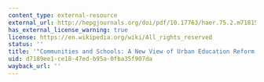 ```yaml
---
content_type: external-resource
external_url: http://hepgjournals.org/doi/pdf/10.17763/haer.75.2.m718151032167438
has_external_license_warning: true
license: https://en.wikipedia.org/wiki/All_rights_reserved
status: ''
title: '"Communities and Schools: A New View of Urban Education Reform." (PDF)'
uid: d7189ee1-ce18-47ed-b95a-0fba35f907da
wayback_url: ''
---
```

